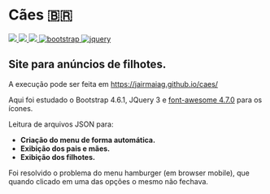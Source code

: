 # Cães :brazil:
<a href="https://developer.mozilla.org/pt-BR/docs/Web/HTML" alt="html5" target="_blank">
<img src="https://img.shields.io/badge/HTML5-d84924?&logo=HTML5&logoColor=white&style=flat" />
</a>  
<a href="https://www.w3c.br/Cursos/CursoCSS3/" alt="css" target="_blank">
<img src="https://img.shields.io/badge/CSS3-327fff?&logo=CSS3&logoColor=FFFFFF&style=flat" />
</a>
<a href="https://www.w3.org/standards/webdesign/script" alt="javascript" target="_blank">
<img src="https://img.shields.io/badge/JavaScript-f0c13d?&logo=javascript&logoColor=white&style=flat"/>
</a>
<a href="https://getbootstrap.com.br/docs/4.1/getting-started/introduction/" alt="bootstrap" target="_blank">
<img src="https://img.shields.io/badge/BootStrap-563d7c?&logo=bootstrap&logoColor=white&style=flat" alt="bootstrap"/>
</a>
<a href="https://jquery.com/" alt="jquary" target="_blank">
<img src="https://img.shields.io/badge/-Jquery-327fff?&logo=jquery&logoColor=FFFFFF&style=flat" alt="jquery"/>
</a>

## Site para anúncios de filhotes.
A execução pode ser feita em <a href="https://jairmaiag.github.io/caes/" alt="site de caẽs" target="_blank">https://jairmaiag.github.io/caes/</a>

Aqui foi estudado o Bootstrap 4.6.1, JQuery 3 e [font-awesome 4.7.0](https://onface.github.io/font-awesome/) para os ícones.

Leitura de arquivos JSON para:

* **Criação do menu de forma automática.**
* **Exibição dos pais e mães.**
* **Exibição dos filhotes.**

Foi resolvido o problema do menu hamburger (em browser mobile), que quando clicado em uma das opções o mesmo não fechava.